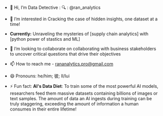 - 👋 Hi, I’m Data Detective : &#x1F50D; : @ran_analytics
- 👀 I’m interested in Cracking the case of hidden insights, one dataset at a time!

- **Currently:**
  Unraveling the mysteries of [supply chain analytics] with [python power of stastics and ML]
- 💞️ I’m looking to collaborate on collaborating with business stakeholders to uncover critical questions that drive their objectives
- 📫 How to reach me - rananalytics.pro@gmail.com
- 😄 Pronouns:  he/him; 彼; Il/lui
- ⚡ Fun fact: **AI's Data Diet**:  To train some of the most powerful AI models, researchers feed them massive datasets containing billions of images or text samples.  The amount of data an AI ingests during training can be truly staggering,  exceeding the amount of information a human consumes in their entire lifetime!


<!---
ran-analytics/ran-analytics is a ✨ special ✨ repository because its `README.md` (this file) appears on your GitHub profile.
You can click the Preview link to take a look at your changes.
--->
